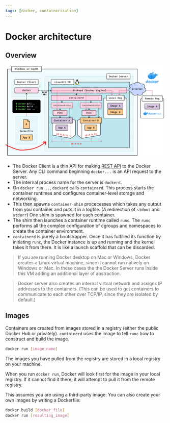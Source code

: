 ```yaml
---
tags: [docker, containerization]
---
```


# Docker architecture

## Overview

![](/img/dock-architecture.png)

- The Docker Client is a thin API for making
  [REST API](RESTful_APIs.md) to the Docker Server. Any CLI
  command beginning `docker...` is an API request to the server.
- The internal process name for the server is `dockerd`.
- On `docker run...`, `dockerd` calls `containerd`. This process starts the
  container runtimes and configures container-level storage and networking.
- This then spawns `container-shim` procecesses which takes any output from you
  container and puts it in a logfile. (A redirection of `stdout` and `stderr`)
  One shim is spawned for each container.
- The shim then launches a container runtime called `runc`. The `runc` performs
  all the complex configuration of cgroups and namespaces to create the
  container environment.
- `containerd` is purely a bootstrapper. Once it has fulfilled its function by
  initiating `runc`, the Docker instance is up and running and the kernel takes
  it from there. It is like a launch scaffold that can be discarded.

> If you are running Docker desktop on Mac or Windows, Docker creates a Linux
> virtual machine, since it cannot run natively on Windows or Mac. In these
> cases the the Docker Server runs inside this VM adding an additional layer of
> abstraction.

> Docker server also creates an internal virtual network and assigns IP
> addresses to the containers. (This can be used to get containers to
> communicate to each other over TCP/IP, since they are isolated by default.)

## Images

Containers are created from images stored in a registry (either the public
Docker Hub or privately). `containerd` uses the image to tell `runc` how to
construct and build the image.

```sh
docker run [image_name]
```

The images you have pulled from the registry are stored in a local registry on
your machine.

When you run `docker run`, Docker will look first for the image in your local
registry. If it cannot find it there, it will attempt to pull it from the remote
registry.

This assumes you are using a third-party image. You can also create your own
images by writing a Dockerfile:

```sh
docker build [docker_file]
docker run [resulting_image]
```
